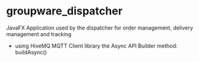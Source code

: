 # groupware_dispatcher

JavaFX Application used by the dispatcher for order management, delivery management and tracking
- using HiveMQ MQTT Client library the Async API Builder method: buildAsync()
